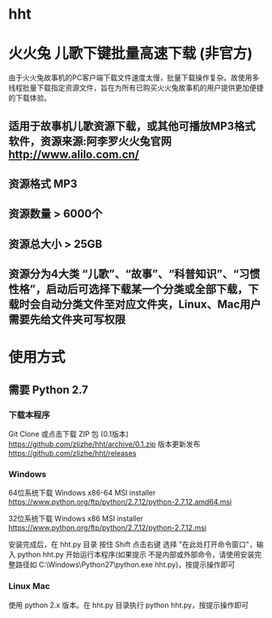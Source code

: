# hht

# 火火兔 儿歌下键批量高速下载 (非官方)

由于火火兔故事机的PC客户端下载文件速度太慢，批量下载操作复杂。故使用多线程批量下载指定资源文件，旨在为所有已购买火火兔故事机的用户提供更加便捷的下载体验。

## 适用于故事机儿歌资源下载，或其他可播放MP3格式软件，资源来源:阿李罗火火兔官网 http://www.alilo.com.cn/

## 资源格式 MP3

## 资源数量 > 6000个

## 资源总大小 > 25GB

## 资源分为4大类 “儿歌”、“故事”、“科普知识”、“习惯性格”，启动后可选择下载某一个分类或全部下载，下载时会自动分类文件至对应文件夹，Linux、Mac用户需要先给文件夹可写权限


# 使用方式

## 需要 Python 2.7

### 下载本程序
Git Clone 或点击下载 ZIP 包 (0.1版本) https://github.com/zlizhe/hht/archive/0.1.zip
版本更新发布 https://github.com/zlizhe/hht/releases

### Windows 

64位系统下载 Windows x86-64 MSI installer https://www.python.org/ftp/python/2.7.12/python-2.7.12.amd64.msi

32位系统下载 Windows x86 MSI installer https://www.python.org/ftp/python/2.7.12/python-2.7.12.msi

安装完成后，在 hht.py 目录 按住 Shift 点击右键 选择 "在此处打开命令窗口"，输入 python hht.py 开始运行本程序(如果提示 不是内部或外部命令，请使用安装完整路径如 C:\Windows\Python27\python.exe hht.py)，按提示操作即可

### Linux Mac

使用 python 2.x 版本。在 hht.py 目录执行 python hht.py，按提示操作即可
